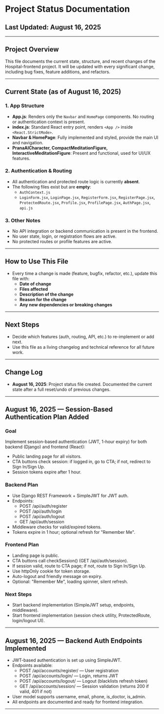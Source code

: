 # Project Status Documentation

## Last Updated: August 16, 2025

---

## Project Overview
This file documents the current state, structure, and recent changes of the Hospital-frontend project. It will be updated with every significant change, including bug fixes, feature additions, and refactors.

---

## Current State (as of August 16, 2025)

### 1. App Structure
- **App.js**: Renders only the `Navbar` and `HomePage` components. No routing or authentication context is present.
- **index.js**: Standard React entry point, renders `<App />` inside `<React.StrictMode>`.
- **Navbar & HomePage**: Fully implemented and styled, provide the main UI and navigation.
- **PranaAICharacter, CompactMeditationFigure, InteractiveMeditationFigure**: Present and functional, used for UI/UX features.

### 2. Authentication & Routing
- All authentication and protected route logic is currently **absent**.
- The following files exist but are **empty**:
  - `AuthContext.js`
  - `LoginForm.jsx`, `LoginPage.jsx`, `RegisterForm.jsx`, `RegisterPage.jsx`, `ProtectedRoute.jsx`, `Profile.jsx`, `ProfilePage.jsx`, `AuthPage.jsx`, `api.js`

### 3. Other Notes
- No API integration or backend communication is present in the frontend.
- No user state, login, or registration flows are active.
- No protected routes or profile features are active.

---

## How to Use This File
- Every time a change is made (feature, bugfix, refactor, etc.), update this file with:
  - **Date of change**
  - **Files affected**
  - **Description of the change**
  - **Reason for the change**
  - **Any new dependencies or breaking changes**

---

## Next Steps
- Decide which features (auth, routing, API, etc.) to re-implement or add next.
- Use this file as a living changelog and technical reference for all future work.

---

## Change Log

- **August 16, 2025**: Project status file created. Documented the current state after a full reset/undo of previous changes.

---

## August 16, 2025 — Session-Based Authentication Plan Added

### Goal
Implement session-based authentication (JWT, 1-hour expiry) for both backend (Django) and frontend (React):
- Public landing page for all visitors.
- CTA buttons check session: if logged in, go to CTA; if not, redirect to Sign In/Sign Up.
- Session tokens expire after 1 hour.

### Backend Plan
- Use Django REST Framework + SimpleJWT for JWT auth.
- Endpoints:
  - POST /api/auth/register
  - POST /api/auth/login
  - POST /api/auth/logout
  - GET /api/auth/session
- Middleware checks for valid/expired tokens.
- Tokens expire in 1 hour; optional refresh for "Remember Me".

### Frontend Plan
- Landing page is public.
- CTA buttons call checkSession() (GET /api/auth/session).
- If session valid, route to CTA page; if not, route to Sign In/Sign Up.
- Use httpOnly cookie for token storage.
- Auto-logout and friendly message on expiry.
- Optional: "Remember Me", loading spinner, silent refresh.

### Next Steps
- Start backend implementation (SimpleJWT setup, endpoints, middleware).
- Start frontend implementation (session check utility, ProtectedRoute, login/logout UI).

---

## August 16, 2025 — Backend Auth Endpoints Implemented

- JWT-based authentication is set up using SimpleJWT.
- Endpoints available:
  - POST /api/accounts/register/ — User registration
  - POST /api/accounts/login/ — Login, returns JWT
  - POST /api/accounts/logout/ — Logout (blacklists refresh token)
  - GET /api/accounts/session/ — Session validation (returns 200 if valid, 401 if not)
- User model supports username, email, phone, is_doctor, is_admin.
- All endpoints are documented and ready for frontend integration.

---
